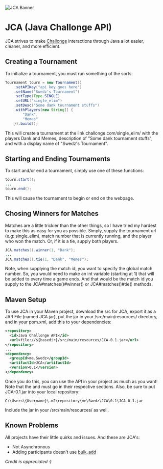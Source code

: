 ![[JCA Banner](http://i.imgur.com/IuMFp5Z.png "Java Challonge API")](https://github.com/Swedz/JDA)

# JCA (Java Challonge API)
JCA strives to make [Challonge](https://challonge.com/) interactions through Java a lot easier, cleaner, and more efficient.

## Creating a Tournament
To initialize a tournament, you must run something of the sorts:
```java
Tournament tourn = new Tournament()
    .setAPIKey("api key goes here")
    .setName("Swedz's Tournament")
    .setType(Type.SINGLE)
    .setURL("single_elim")
    .setDesc("Some dank tournament stuffs")
    .withPlayers(new String[] {
        "Dank",
        "Memes"
    }).build();
```
This will create a tournament at the link challonge.com/single_elim/ with the players Dank and Memes, description of "Some dank tournament stuffs", and with a display name of "Swedz's Tournament".

## Starting and Ending Tournaments
To start and/or end a tournament, simply use one of these functions:
```java
tourn.start();
...
tourn.end();
```
This will cause the tournament to begin or end on the webpage.

## Chosing Winners for Matches
Matches are a little trickier than the other things, so I have tried my hardest to make this as easy for you as possible. Simply, supply the tournament url (e.g: single_elim), match number that is currently running, and the player who won the match. Or, if it is a tie, supply both players.
```java
JCA.matches().winner(1, "Dank");
...
JCA.matches().tie(1, "Dank", "Memes");
```
Note, when supplying the match id, you want to specify the global match number. So, you would need to make an int variable (starting at 1) that will be added to every time a game ends. And that would be the match id you supply to the JCA#matches()#winner() or JCA#matches()#tie() methods.

## Maven Setup
To use JCA in your Maven project, download the src for JCA, export it as a JAR File (named JCA.jar), put the jar in your /src/main/resources/ directory, and in your pom.xml, add this to your dependencies:
```xml
<repository>
  <id>Java Challonge API</id>
  <url>file://${basedir}/src/main/resources/JCA-0.1.jar</url>
</repository>
...
<dependency>
  <groupId>me.Swedz</groupId>
  <artifactId>JCA</artifactId>
  <version>0.1</version>
</dependency>
```
Once you do this, you can use the API in your project as much as you want!
Note that the <repository> and <dependency> must go in their respective sections.
Also, be sure to put JCA-0.1.jar into your local repository:
```
C:\Users\{Username}\.m2\repository\me\Swedz\JCA\0.1\JCA-0.1.jar
```
Include the jar in your /src/main/resources/ as well.

## Known Problems
All projects have their little quirks and issues. And these are JCA's:

- Not Asynchronous
- Adding participants doesn't use [bulk_add](https://api.challonge.com/v1/documents/participants/bulk_add)

*Credit is appreciated :)*

